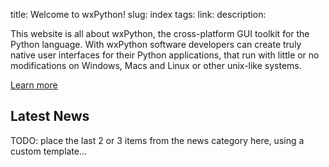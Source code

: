 title: Welcome to wxPython!
slug: index
tags:
link:
description:


<div class="jumbotron"><div class="row home-intro"><div class="col-md-12 home-intro-text">

This website is all about wxPython, the cross-platform GUI toolkit for the
Python language. With wxPython software developers can create truly native user
interfaces for their Python applications, that run with little or no
modifications on Windows, Macs and Linux or other unix-like systems.
<p></p>

<a class="btn btn-primary btn-lg" href="pages/overview" role="button">Learn more</a>
</div></div></div>


Latest News
-----------


TODO: place the last 2 or 3 items from the news category here, using a
custom template...
